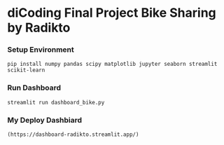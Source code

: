 # diCoding Final Project Bike Sharing by Radikto

### Setup Environment
```
pip install numpy pandas scipy matplotlib jupyter seaborn streamlit scikit-learn
```
  
 
### Run Dashboard
```
streamlit run dashboard_bike.py
```
### My Deploy Dashbiard
```
(https://dashboard-radikto.streamlit.app/)
```
